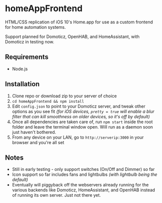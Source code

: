 # homeAppFrontend
HTML/CSS replication of iOS 10's Home.app for use as a custom frontend for home automation systems.

Support planned for Domoticz, OpenHAB, and HomeAssistant, with Domoticz in testing now.
## Requirements
- Node.js

## Installation
1. Clone repo or download zip to your server of choice
2. `cd homeAppFrontend && npm install`
3. Edit `config.json` to point to your Domoticz server, and tweak other options as you see fit *(for iOS devices, `pretty = true` will enable a blur filter that can kill smoothness on older devices, so it's off by default)*
4. Once all dependencies are taken care of, run `npm start` inside the root folder and leave the terminal window open. Will run as a daemon soon just haven't bothered.
5. From any device on your LAN, go to `http://serverip:3000` in your browser and you're all set

## Notes
- Still in early testing - only support switches (On/Off and Dimmer) so far
- Icon support so far includes fans and lightbulbs *(with lightbulb being the default)*
- Eventually will piggyback off the webservers already running for the various backends like Domoticz, HomeAssistant, and OpenHAB instead of running its own server. Just not there yet.